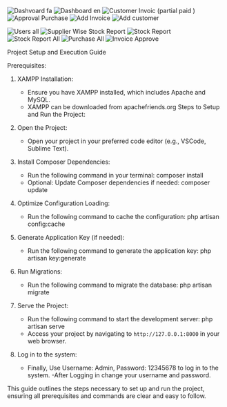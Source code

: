 
![Dashvoard fa](https://github.com/user-attachments/assets/7ba77400-a4a1-4bd3-bdba-8434ac4f13db)
![Dashboard en](https://github.com/user-attachments/assets/6df8ad03-1f25-45ad-988f-d8ad2282d468)
![Customer Invoic (partial paid )](https://github.com/user-attachments/assets/9519a57d-1f58-4338-86ee-b5734e1e507a)
![Approval Purchase](https://github.com/user-attachments/assets/7d8a70d6-8482-4f1a-b690-a47df31c7ead)
![Add Invoice](https://github.com/user-attachments/assets/92117e74-7868-4e7e-b5b5-18fcbc348f32)
![Add customer](https://github.com/user-attachments/assets/f2dd56f2-fa89-4362-8637-88f5dfe67922)

![Users all](https://github.com/user-attachments/assets/7ad67e6e-5306-400f-a080-c730ff52f84a)
![Supplier Wise Stock Report](https://github.com/user-attachments/assets/50d9fb15-9173-4f87-b787-348707646c78)
![Stock Report](https://github.com/user-attachments/assets/4a44909e-0e2b-4756-8955-4c8a1d15cb77)
![Stock Report All](https://github.com/user-attachments/assets/2dc14f73-8ba6-4a59-bb18-74d9b9b2541b)
![Purchase All](https://github.com/user-attachments/assets/5b1748a9-2312-4905-8797-9f1dd8caa8a3)
![Invoice Approve](https://github.com/user-attachments/assets/3e40df09-33c7-4dbd-82cf-47d398640142)



Project Setup and Execution Guide

Prerequisites:
1. XAMPP Installation:
   - Ensure you have XAMPP installed, which includes Apache and MySQL.
   - XAMPP can be downloaded from apachefriends.org
Steps to Setup and Run the Project:
1. Open the Project:
   - Open your project in your preferred code editor (e.g., VSCode, Sublime Text).

2. Install Composer Dependencies:
   - Run the following command in your terminal:
     composer install
   - Optional: Update Composer dependencies if needed:
   composer update
   
3. Optimize Configuration Loading:
   - Run the following command to cache the configuration:
     php artisan config:cache
    
4. Generate Application Key (if needed):
   - Run the following command to generate the application key:
     php artisan key:generate


5. Run Migrations:
   - Run the following command to migrate the database:
     php artisan migrate
    
6. Serve the Project:
   - Run the following command to start the development server:
     php artisan serve
   - Access your project by navigating to `http://127.0.0.1:8000` in your web browser.

7. Log in to the system:
   - Finally, Use Username: Admin, Password: 12345678 to log in to the system.
   -After Logging in change your username and password.


This guide outlines the steps necessary to set up and run the project, ensuring all prerequisites and commands are clear and easy to follow.
